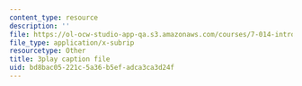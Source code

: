 ```yaml
---
content_type: resource
description: ''
file: https://ol-ocw-studio-app-qa.s3.amazonaws.com/courses/7-014-introductory-biology-spring-2005/bd8bac05221c5a36b5efadca3ca3d24f_1000887.vtt
file_type: application/x-subrip
resourcetype: Other
title: 3play caption file
uid: bd8bac05-221c-5a36-b5ef-adca3ca3d24f
---
```

